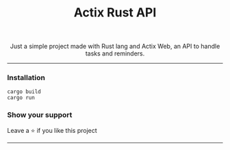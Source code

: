 <div align="center">
<h1 align="center">Actix Rust API</h1>
<br />
<!-- <img alt="License: " src="https://img.shields.io/badge/License--blue" /><br> -->
<br>
Just a simple project made with Rust lang and Actix Web, an API to handle tasks and reminders.
</div>

***

### Installation
```
cargo build 
cargo run
```

### Show your support
Leave a ⭐ if you like this project

***
